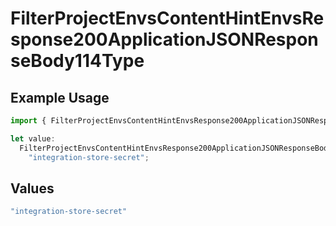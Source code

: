 # FilterProjectEnvsContentHintEnvsResponse200ApplicationJSONResponseBody114Type

## Example Usage

```typescript
import { FilterProjectEnvsContentHintEnvsResponse200ApplicationJSONResponseBody114Type } from "@vercel/sdk/models/operations";

let value:
  FilterProjectEnvsContentHintEnvsResponse200ApplicationJSONResponseBody114Type =
    "integration-store-secret";
```

## Values

```typescript
"integration-store-secret"
```